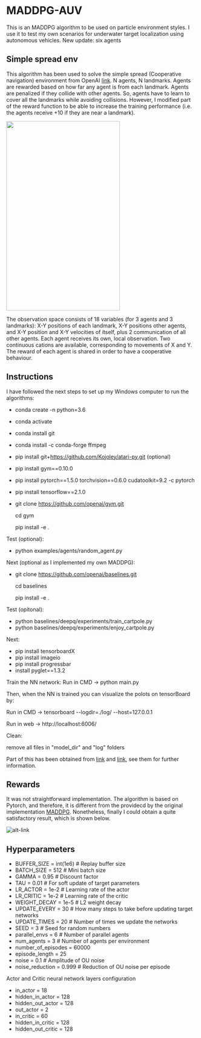 # MADDPG-AUV
This is an MADDPG algorithm to be used on particle environment styles. I use it to test my own scenarios for underwater target localization using autonomous vehicles. 
New update: six agents

## Simple spread env
This algorithm has been used to solve the simple spread (Cooperative navigation) environment from OpenAI [link](https://github.com/openai/multiagent-particle-envs). N agents, N landmarks. Agents are rewarded based on how far any agent is from each landmark. Agents are penalized if they collide with other agents. So, agents have to learn to cover all the landmarks while avoiding collisions. However, I modified part of the reward function to be able to increase the training performance (i.e. the agents receive +10 if they are near a landmark).

<img src="https://github.com/imasmitja/MADDPG-AUV/blob/main/model/episode-49002.gif" width="300" height="500"/>

The observation space consists of 18 variables (for 3 agents and 3 landmarks): X-Y positions of each landmark, X-Y positions other agents, and X-Y position and X-Y velocities of itself, plus 2 communication of all other agents. Each agent receives its own, local observation. Two continuous cations are available, corresponding to movements of X and Y. The reward of each agent is shared in order to have a cooperative behaviour.

## Instructions
I have followed the next steps to set up my Windows computer to run the algorithms:

- conda create -n <env-name> python=3.6
- conda activate <env-name>
- conda install git
- conda install -c conda-forge ffmpeg
- pip install git+https://github.com/Kojoley/atari-py.git (optional)
- pip install gym==0.10.0
- pip install pytorch==1.5.0 torchvision==0.6.0 cudatoolkit=9.2 -c pytorch
- pip install tensorflow==2.1.0
- git clone https://github.com/openai/gym.git

  cd gym
 
  pip install -e .
  
Test (optional):
 - python examples/agents/random_agent.py

Next (optional as I implemented my own MADDPG):
- git clone https://github.com/openai/baselines.git

  cd baselines
  
  pip install -e .
  
Test (opitonal):
- python baselines/deepq/experiments/train_cartpole.py
- python baselines/deepq/experiments/enjoy_cartpole.py

Next:
- pip install tensorboardX
- pip install imageio
- pip install progressbar
- install pyglet==1.3.2

Train the NN network:
Run in CMD -> python main.py


Then, when the NN is trained you can visualize the polots on tensorBoard by:

Run in CMD -> tensorboard --logdir=./log/ --host=127.0.0.1

Run in web -> http://localhost:6006/


Clean:

remove all files in "model_dir" and "log" folders

Part of this has been obtained from [link](https://arztsamuel.github.io/en/blogs/2018/Gym-and-Baselines-on-Windows.html) and [link](https://knowledge.udacity.com/questions/131475), see them for further information.


## Rewards

It was not straightforward implementation. The algorithm is based on Pytorch, and therefore, it is different from the providecd by the original implementation [MADDPG](https://github.com/openai/maddpg). Nonetheless, finally I could obtain a quite satisfactory result, which is shown below.

![alt-link](https://github.com/imasmitja/MADDPG-AUV/blob/main/rewards.JPG)

## Hyperparameters
- BUFFER_SIZE =   int(1e6) # Replay buffer size
- BATCH_SIZE  =   512      # Mini batch size
- GAMMA       =   0.95     # Discount factor
- TAU         =   0.01     # For soft update of target parameters 
- LR_ACTOR    =   1e-2     # Learning rate of the actor
- LR_CRITIC   =   1e-2     # Learning rate of the critic
- WEIGHT_DECAY =  1e-5     # L2 weight decay
- UPDATE_EVERY =  30       # How many steps to take before updating target networks
- UPDATE_TIMES =  20       # Number of times we update the networks
- SEED = 3                 # Seed for random numbers
- parallel_envs = 6        # Number of parallel agents
- num_agents = 3           # Number of agents per environment
- number_of_episodes = 60000
- episode_length = 25
- noise = 0.1              # Amplitude of OU noise
- noise_reduction = 0.999  # Reduction of OU noise per episode

Actor and Critic neural network layers configuration
- in_actor = 18
- hidden_in_actor = 128
- hidden_out_actor = 128
- out_actor = 2
- in_critic = 60
- hidden_in_critic = 128
- hidden_out_critic = 128



